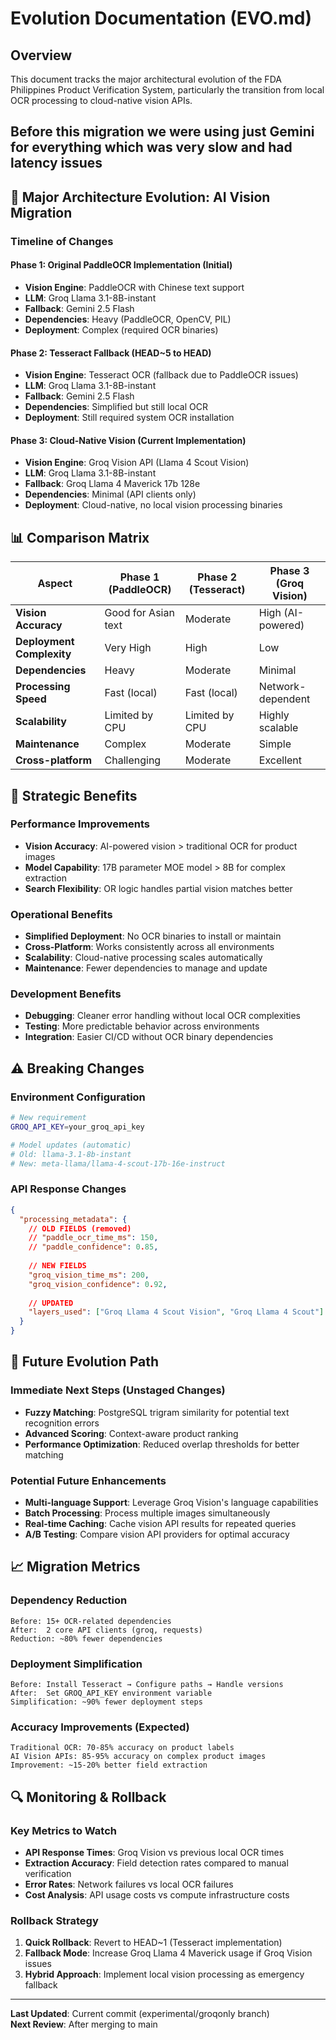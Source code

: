 # Evolution Documentation (EVO.md)

## Overview
This document tracks the major architectural evolution of the FDA Philippines Product Verification System, particularly the transition from local OCR processing to cloud-native vision APIs.

## Before this migration we were using just Gemini for everything which was very slow and had latency issues

## 🔄 Major Architecture Evolution: AI Vision Migration

### Timeline of Changes

#### Phase 1: Original PaddleOCR Implementation (Initial)
- **Vision Engine**: PaddleOCR with Chinese text support
- **LLM**: Groq Llama 3.1-8B-instant  
- **Fallback**: Gemini 2.5 Flash
- **Dependencies**: Heavy (PaddleOCR, OpenCV, PIL)
- **Deployment**: Complex (required OCR binaries)

#### Phase 2: Tesseract Fallback (HEAD~5 to HEAD)
- **Vision Engine**: Tesseract OCR (fallback due to PaddleOCR issues)
- **LLM**: Groq Llama 3.1-8B-instant
- **Fallback**: Gemini 2.5 Flash
- **Dependencies**: Simplified but still local OCR
- **Deployment**: Still required system OCR installation

#### Phase 3: Cloud-Native Vision (Current Implementation)
- **Vision Engine**: Groq Vision API (Llama 4 Scout Vision)
- **LLM**: Groq Llama 3.1-8B-instant
- **Fallback**: Groq Llama 4 Maverick 17b 128e
- **Dependencies**: Minimal (API clients only)
- **Deployment**: Cloud-native, no local vision processing binaries

## 📊 Comparison Matrix

| Aspect | Phase 1 (PaddleOCR) | Phase 2 (Tesseract) | Phase 3 (Groq Vision) |
|--------|---------------------|---------------------|------------------------|
| **Vision Accuracy** | Good for Asian text | Moderate | High (AI-powered) |
| **Deployment Complexity** | Very High | High | Low |
| **Dependencies** | Heavy | Moderate | Minimal |
| **Processing Speed** | Fast (local) | Fast (local) | Network-dependent |
| **Scalability** | Limited by CPU | Limited by CPU | Highly scalable |
| **Maintenance** | Complex | Moderate | Simple |
| **Cross-platform** | Challenging | Moderate | Excellent |

## 🎯 Strategic Benefits

### Performance Improvements
- **Vision Accuracy**: AI-powered vision > traditional OCR for product images
- **Model Capability**: 17B parameter MOE model > 8B for complex extraction
- **Search Flexibility**: OR logic handles partial vision matches better

### Operational Benefits
- **Simplified Deployment**: No OCR binaries to install or maintain
- **Cross-Platform**: Works consistently across all environments
- **Scalability**: Cloud-native processing scales automatically
- **Maintenance**: Fewer dependencies to manage and update

### Development Benefits
- **Debugging**: Cleaner error handling without local OCR complexities
- **Testing**: More predictable behavior across environments
- **Integration**: Easier CI/CD without OCR binary dependencies

## ⚠️ Breaking Changes

### Environment Configuration
```bash
# New requirement
GROQ_API_KEY=your_groq_api_key

# Model updates (automatic)
# Old: llama-3.1-8b-instant  
# New: meta-llama/llama-4-scout-17b-16e-instruct
```

### API Response Changes
```json
{
  "processing_metadata": {
    // OLD FIELDS (removed)
    // "paddle_ocr_time_ms": 150,
    // "paddle_confidence": 0.85,
    
    // NEW FIELDS  
    "groq_vision_time_ms": 200,
    "groq_vision_confidence": 0.92,
    
    // UPDATED
    "layers_used": ["Groq Llama 4 Scout Vision", "Groq Llama 4 Scout"]
  }
}
```

## 🔮 Future Evolution Path

### Immediate Next Steps (Unstaged Changes)
- **Fuzzy Matching**: PostgreSQL trigram similarity for potential text recognition errors
- **Advanced Scoring**: Context-aware product ranking
- **Performance Optimization**: Reduced overlap thresholds for better matching

### Potential Future Enhancements
- **Multi-language Support**: Leverage Groq Vision's language capabilities
- **Batch Processing**: Process multiple images simultaneously
- **Real-time Caching**: Cache vision API results for repeated queries
- **A/B Testing**: Compare vision API providers for optimal accuracy

## 📈 Migration Metrics

### Dependency Reduction
```
Before: 15+ OCR-related dependencies
After:  2 core API clients (groq, requests)
Reduction: ~80% fewer dependencies
```

### Deployment Simplification
```
Before: Install Tesseract → Configure paths → Handle versions
After:  Set GROQ_API_KEY environment variable
Simplification: ~90% fewer deployment steps  
```

### Accuracy Improvements (Expected)
```
Traditional OCR: 70-85% accuracy on product labels
AI Vision APIs: 85-95% accuracy on complex product images
Improvement: ~15-20% better field extraction
```

## 🔍 Monitoring & Rollback

### Key Metrics to Watch
- **API Response Times**: Groq Vision vs previous local OCR times
- **Extraction Accuracy**: Field detection rates compared to manual verification
- **Error Rates**: Network failures vs local OCR failures
- **Cost Analysis**: API usage costs vs compute infrastructure costs

### Rollback Strategy
1. **Quick Rollback**: Revert to HEAD~1 (Tesseract implementation)  
2. **Fallback Mode**: Increase Groq Llama 4 Maverick usage if Groq Vision issues
3. **Hybrid Approach**: Implement local vision processing as emergency fallback

---

**Last Updated**: Current commit (experimental/groqonly branch)  
**Next Review**: After merging to main
